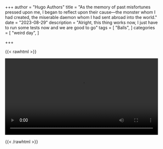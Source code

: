 +++
author = "Hugo Authors"
title = "As the memory of past misfortunes pressed upon me, I began to reflect upon their cause—the monster whom I had created, the miserable daemon whom I had sent abroad into the world."
date = "2023-08-29"
description = "Alright, this thing works now, I just have to run some tests now and we are good to go"
tags = [
    "Balls",
]
categories = [
    "weird day",
]

+++

{{< rawhtml >}} 

<video width=100% controls autoplay>
    <source src="/videos/balls.mp4" type="video/mp4">
    Your browser does not support the video tag.  
</video>

{{< /rawhtml >}}


